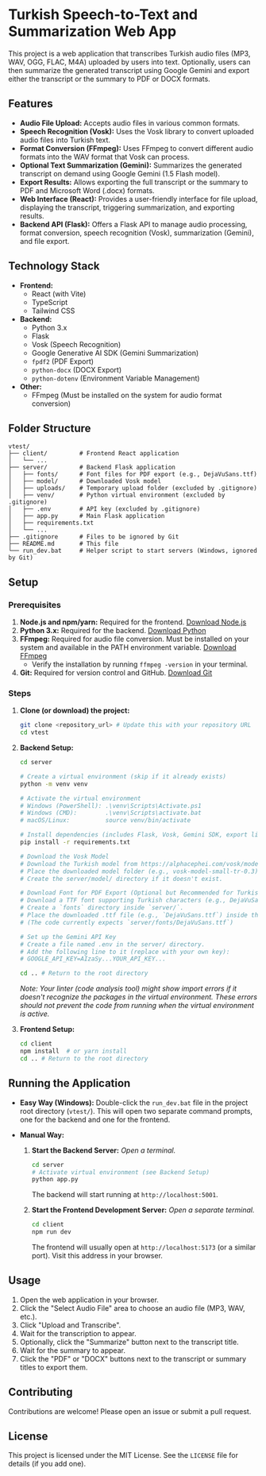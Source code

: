 # Turkish Speech-to-Text and Summarization Web App

This project is a web application that transcribes Turkish audio files (MP3, WAV, OGG, FLAC, M4A) uploaded by users into text. Optionally, users can then summarize the generated transcript using Google Gemini and export either the transcript or the summary to PDF or DOCX formats.

## Features

- **Audio File Upload:** Accepts audio files in various common formats.
- **Speech Recognition (Vosk):** Uses the Vosk library to convert uploaded audio files into Turkish text.
- **Format Conversion (FFmpeg):** Uses FFmpeg to convert different audio formats into the WAV format that Vosk can process.
- **Optional Text Summarization (Gemini):** Summarizes the generated transcript on demand using Google Gemini (1.5 Flash model).
- **Export Results:** Allows exporting the full transcript or the summary to PDF and Microsoft Word (.docx) formats.
- **Web Interface (React):** Provides a user-friendly interface for file upload, displaying the transcript, triggering summarization, and exporting results.
- **Backend API (Flask):** Offers a Flask API to manage audio processing, format conversion, speech recognition (Vosk), summarization (Gemini), and file export.

## Technology Stack

- **Frontend:**
  - React (with Vite)
  - TypeScript
  - Tailwind CSS
- **Backend:**
  - Python 3.x
  - Flask
  - Vosk (Speech Recognition)
  - Google Generative AI SDK (Gemini Summarization)
  - `fpdf2` (PDF Export)
  - `python-docx` (DOCX Export)
  - `python-dotenv` (Environment Variable Management)
- **Other:**
  - FFmpeg (Must be installed on the system for audio format conversion)

## Folder Structure

```
vtest/
├── client/         # Frontend React application
│   └── ...
├── server/         # Backend Flask application
│   ├── fonts/      # Font files for PDF export (e.g., DejaVuSans.ttf)
│   ├── model/      # Downloaded Vosk model
│   ├── uploads/    # Temporary upload folder (excluded by .gitignore)
│   ├── venv/       # Python virtual environment (excluded by .gitignore)
│   ├── .env        # API key (excluded by .gitignore)
│   ├── app.py      # Main Flask application
│   ├── requirements.txt
│   └── ...
├── .gitignore      # Files to be ignored by Git
├── README.md       # This file
└── run_dev.bat     # Helper script to start servers (Windows, ignored by Git)
```

## Setup

### Prerequisites

1.  **Node.js and npm/yarn:** Required for the frontend. [Download Node.js](https://nodejs.org/)
2.  **Python 3.x:** Required for the backend. [Download Python](https://www.python.org/downloads/)
3.  **FFmpeg:** Required for audio file conversion. Must be installed on your system and available in the PATH environment variable. [Download FFmpeg](https://ffmpeg.org/download.html)
    - Verify the installation by running `ffmpeg -version` in your terminal.
4.  **Git:** Required for version control and GitHub. [Download Git](https://git-scm.com/downloads/)

### Steps

1.  **Clone (or download) the project:**

    ```bash
    git clone <repository_url> # Update this with your repository URL
    cd vtest
    ```

2.  **Backend Setup:**

    ```bash
    cd server

    # Create a virtual environment (skip if it already exists)
    python -m venv venv

    # Activate the virtual environment
    # Windows (PowerShell): .\venv\Scripts\Activate.ps1
    # Windows (CMD):        .\venv\Scripts\activate.bat
    # macOS/Linux:          source venv/bin/activate

    # Install dependencies (includes Flask, Vosk, Gemini SDK, export libs)
    pip install -r requirements.txt

    # Download the Vosk Model
    # Download the Turkish model from https://alphacephei.com/vosk/models.
    # Place the downloaded model folder (e.g., vosk-model-small-tr-0.3) under the server/model/ directory.
    # Create the server/model/ directory if it doesn't exist.

    # Download Font for PDF Export (Optional but Recommended for Turkish Characters)
    # Download a TTF font supporting Turkish characters (e.g., DejaVuSans.ttf from https://dejavu-fonts.github.io/).
    # Create a `fonts` directory inside `server/`.
    # Place the downloaded .ttf file (e.g., `DejaVuSans.ttf`) inside the `server/fonts/` directory.
    # (The code currently expects `server/fonts/DejaVuSans.ttf`)

    # Set up the Gemini API Key
    # Create a file named .env in the server/ directory.
    # Add the following line to it (replace with your own key):
    # GOOGLE_API_KEY=AIzaSy...YOUR_API_KEY...

    cd .. # Return to the root directory
    ```

    _Note: Your linter (code analysis tool) might show import errors if it doesn't recognize the packages in the virtual environment. These errors should not prevent the code from running when the virtual environment is active._

3.  **Frontend Setup:**
    ```bash
    cd client
    npm install  # or yarn install
    cd .. # Return to the root directory
    ```

## Running the Application

- **Easy Way (Windows):** Double-click the `run_dev.bat` file in the project root directory (`vtest/`). This will open two separate command prompts, one for the backend and one for the frontend.

- **Manual Way:**

  1.  **Start the Backend Server:**
      _Open a terminal._

      ```bash
      cd server
      # Activate virtual environment (see Backend Setup)
      python app.py
      ```

      The backend will start running at `http://localhost:5001`.

  2.  **Start the Frontend Development Server:**
      _Open a separate terminal._
      ```bash
      cd client
      npm run dev
      ```
      The frontend will usually open at `http://localhost:5173` (or a similar port). Visit this address in your browser.

## Usage

1.  Open the web application in your browser.
2.  Click the "Select Audio File" area to choose an audio file (MP3, WAV, etc.).
3.  Click "Upload and Transcribe".
4.  Wait for the transcription to appear.
5.  Optionally, click the "Summarize" button next to the transcript title.
6.  Wait for the summary to appear.
7.  Click the "PDF" or "DOCX" buttons next to the transcript or summary titles to export them.

## Contributing

Contributions are welcome! Please open an issue or submit a pull request.

## License

This project is licensed under the MIT License. See the `LICENSE` file for details (if you add one).
